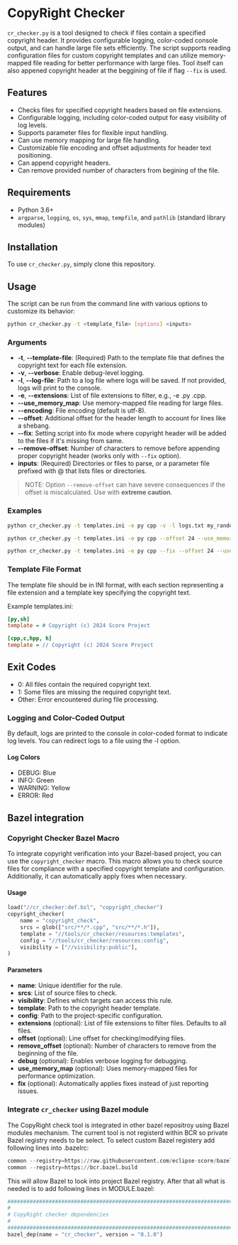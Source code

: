 # CopyRight Checker

`cr_checker.py` is a tool designed to check if files contain a specified copyright header. It provides configurable logging, color-coded console output, and can handle large file sets efficiently. The script supports reading configuration files for custom copyright templates and can utilize memory-mapped file reading for better performance with large files. Tool itself can also appened copyright header at the beggining of file if flag `--fix` is used.

## Features

- Checks files for specified copyright headers based on file extensions.
- Configurable logging, including color-coded output for easy visibility of log levels.
- Supports parameter files for flexible input handling.
- Can use memory mapping for large file handling.
- Customizable file encoding and offset adjustments for header text positioning.
- Can append copyright headers.
- Can remove provided number of characters from begining of the file.

## Requirements

- Python 3.6+
- `argparse`, `logging`, `os`, `sys`, `mmap`, `tempfile`, and `pathlib` (standard library modules)

## Installation

To use `cr_checker.py`, simply clone this repository.

## Usage

The script can be run from the command line with various options to customize its behavior:

```bash
python cr_checker.py -t <template_file> [options] <inputs>
```

### Arguments

- **-t**, **--template-file**: (Required) Path to the template file that defines the copyright text for each file extension.
- **-v**, **--verbose**: Enable debug-level logging.
- **-l**, **--log-file**: Path to a log file where logs will be saved. If not provided, logs will print to the console.
- **-e**, **--extensions**: List of file extensions to filter, e.g., -e .py .cpp.
- **--use_memory_map**: Use memory-mapped file reading for large files.
- **--encoding**: File encoding (default is utf-8).
- **--offset**: Additional offset for the header length to account for lines like a shebang.
- **--fix**: Setting script into fix mode where copyright header will be added to the files if it's missing from same.
- **--remove-offset**: Number of characters to remove before appending proper copyright header (works only with `--fix` option).
- **inputs**: (Required) Directories or files to parse, or a parameter file prefixed with @ that lists files or directories.

> NOTE: Option `--remove-offset` can have severe consequences if the offset is miscalculated. Use with **extreme caution**.

### Examples

```sh
python cr_checker.py -t templates.ini -e py cpp -v -l logs.txt my_random_file.cpp my_random_file.py

python cr_checker.py -t templates.ini -e py cpp --offset 24 --use_memory_map @files_to_check.txt

python cr_checker.py -t templates.ini -e py cpp --fix --offset 24 --use_memory_map @files_to_check.txt

```

### Template File Format

The template file should be in INI format, with each section representing a file extension and a template key specifying the copyright text.

Example templates.ini:

```ini
[py,sh]
template = # Copyright (c) 2024 Score Project

[cpp,c,hpp, h]
template = // Copyright (c) 2024 Score Project
```

## Exit Codes

- 0: All files contain the required copyright text.
- 1: Some files are missing the required copyright text.
- Other: Error encountered during file processing.

### Logging and Color-Coded Output

By default, logs are printed to the console in color-coded format to indicate log levels. You can redirect logs to a file using the -l option.

#### Log Colors

- DEBUG: Blue
- INFO: Green
- WARNING: Yellow
- ERROR: Red

## Bazel integration

### Copyright Checker Bazel Macro

To integrate copyright verification into your Bazel-based project, you can use the `copyright_checker` macro. This macro allows you to check source files for compliance with a specified copyright template and configuration. Additionally, it can automatically apply fixes when necessary.

#### Usage
```python
load("//cr_checker:def.bzl", "copyright_checker")
copyright_checker(
    name = "copyright_check",
    srcs = glob(["src/**/*.cpp", "src/**/*.h"]),
    template = "//tools/cr_checker/resources:templates",
    config = "//tools/cr_checker/resources:config",
    visibility = ["//visibility:public"],
)
```

#### Parameters
- **name**: Unique identifier for the rule.
- **srcs**: List of source files to check.
- **visibility**: Defines which targets can access this rule.
- **template**: Path to the copyright header template.
- **config**: Path to the project-specific configuration.
- **extensions** (optional): List of file extensions to filter files. Defaults to all files.
- **offset** (optional): Line offset for checking/modifying files.
- **remove_offset** (optional): Number of characters to remove from the beginning of the file.
- **debug** (optional): Enables verbose logging for debugging.
- **use_memory_map** (optional): Uses memory-mapped files for performance optimization.
- **fix** (optional): Automatically applies fixes instead of just reporting issues.

### Integrate `cr_checker` using Bazel module

The CopyRight check tool is integrated in other bazel repositroy using Bazel modules mechanism. The current tool is not registerd within BCR so private Bazel registry needs to be select. To select custom Bazel registery add following lines into .bazelrc:

```python
common --registry=https://raw.githubusercontent.com/eclipse-score/bazel_registry/main/
common --registry=https://bcr.bazel.build
```

This will allow Bazel to look into project Bazel registry. After that all what is needed is to add following lines in MODULE.bazel:

```python
###############################################################################
#
# CopyRight checker dependencies
#
###############################################################################
bazel_dep(name = "cr_checker", version = "0.1.0")
```
